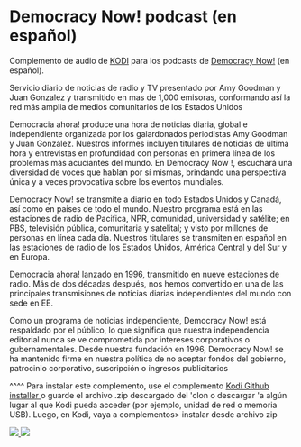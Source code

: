 Democracy Now! podcast (en español)<br>
=============================

Complemento de audio de <a href="www.kodi.tv">KODI</a> para los podcasts de <a href="http://www.democracynow.org">Democracy Now!</a> (en español).<br>

Servicio diario de noticias de radio y TV presentado por Amy Goodman y Juan Gonzalez y transmitido en mas de 1,000 emisoras, conformando así la red más amplia de medios comunitarios de los Estados Unidos<br>

Democracia ahora! produce una hora de noticias diaria, global e independiente organizada por los galardonados periodistas Amy Goodman y Juan González. Nuestros informes incluyen titulares de noticias de última hora y entrevistas en profundidad con personas en primera línea de los problemas más acuciantes del mundo. En Democracy Now !, escuchará una diversidad de voces que hablan por sí mismas, brindando una perspectiva única y a veces provocativa sobre los eventos mundiales.<br>

Democracy Now! se transmite a diario en todo Estados Unidos y Canadá, así como en países de todo el mundo. Nuestro programa está en las estaciones de radio de Pacifica, NPR, comunidad, universidad y satélite; en PBS, televisión pública, comunitaria y satelital; y visto por millones de personas en línea cada día. Nuestros titulares se transmiten en español en las estaciones de radio de los Estados Unidos, América Central y del Sur y en Europa.<br>

Democracia ahora! lanzado en 1996, transmitido en nueve estaciones de radio. Más de dos décadas después, nos hemos convertido en una de las principales transmisiones de noticias diarias independientes del mundo con sede en EE.<br>

Como un programa de noticias independiente, Democracy Now! está respaldado por el público, lo que significa que nuestra independencia editorial nunca se ve comprometida por intereses corporativos o gubernamentales. Desde nuestra fundación en 1996, Democracy Now! se ha mantenido firme en nuestra política de no aceptar fondos del gobierno, patrocinio corporativo, suscripción o ingresos publicitarios<br>

^^^^ Para instalar este complemento, use el complemento <a href="https://www.tvaddons.co/github-browser-kodi/"> Kodi Github installer </a> o guarde el archivo .zip descargado del 'clon o descargar 'a algún lugar al que Kodi pueda acceder (por ejemplo, unidad de red o memoria USB). Luego, en Kodi, vaya a complementos> instalar desde archivo zip<br>

<a href="http://www.democracynow.org"><img src="http://assets.democracynow.org/assets/DN-Podcast-ESPANOL-9dd56c747e3ab3179fc42d2a2f2dda4911d9d3fed479d5169214f97a6ed70b15.jpg">
<a href="http://www.kodi.tv"><img src="https://kodi.tv/sites/default/files/page/field_image/about--devices.jpg">
